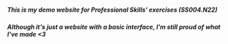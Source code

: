 ##### This is my demo website for Professional Skills' exercises (SS004.N22)
##### Although it's just a website with a basic interface, I'm still proud of what I've made <3